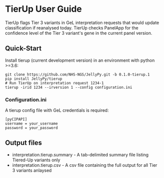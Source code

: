 # TierUp User Guide

TierUp flags Tier 3 variants in GeL interpretation requests that would update classification if reanalysed today. TierUp checks PanelApp for the confidence level of the Tier 3 variant's gene in the current panel version.

## Quick-Start

Install tierup (current development version) in an environment with python >=3.6:
```
git clone https://github.com/NHS-NGS/JellyPy.git -b 0.1.0-tierup.1
pip install JellyPy/tierup
# Run TierUp on interpretation request 1234-1
tierup -irid 1234 --irversion 1 --config configuration.ini
```

### Configuration.ini
A tierup config file with GeL credentials is required:
```
[pyCIPAPI]
username = your_username
password = your_password
```

## Output files

* interpretation.tierup.summary - A tab-delimited summary file listing Tiered-Up variants only
* interpretation.tierup.csv - A csv file containing the full output for all Tier 3 variants anlaysed